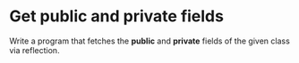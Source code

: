 # Get public and private fields
Write a program that fetches the **public** and **private** fields of the given class via reflection.
